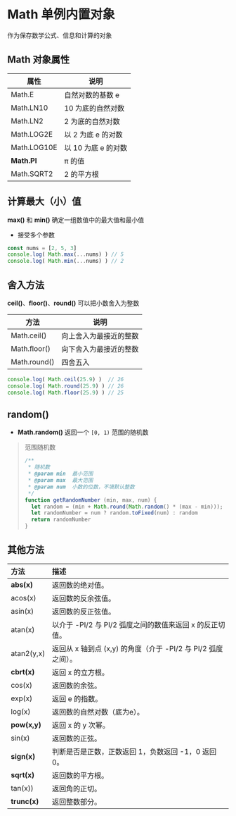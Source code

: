 # Math 单例内置对象

作为保存数学公式、信息和计算的对象

## Math 对象属性

| 属性        | 说明                |
| ----------- | ------------------- |
| Math.E      | 自然对数的基数 e    |
| Math.LN10   | 10 为底的自然对数   |
| Math.LN2    | 2 为底的自然对数    |
| Math.LOG2E  | 以 2 为底 e 的对数  |
| Math.LOG10E | 以 10 为底 e 的对数 |
| **Math.PI** | π 的值              |
| Math.SQRT2  | 2 的平方根          |

## 计算最大（小）值

**max()** 和 **min()** 确定一组数值中的最大值和最小值

- 接受多个参数

```js
const nums = [2, 5, 3]
console.log( Math.max(...nums) ) // 5
console.log( Math.min(...nums) ) // 2
```

## 舍入方法

**ceil()**、**floor()**、**round()** 可以把小数舍入为整数

| 方法         | 说明                   |
| ------------ | ---------------------- |
| Math.ceil()  | 向上舍入为最接近的整数 |
| Math.floor() | 向下舍入为最接近的整数 |
| Math.round() | 四舍五入               |

```js
console.log( Math.ceil(25.9) )  // 26
console.log( Math.round(25.9) ) // 26
console.log( Math.floor(25.9) ) // 25
```

## random()

- **Math.random()** 返回一个 `[0, 1)` 范围的随机数

> 范围随机数
>
> ```js
> /**
>  * 随机数
>  * @param min  最小范围
>  * @param max  最大范围
>  * @param num  小数的位数，不填默认整数
>  */
> function getRandomNumber (min, max, num) {
>   let random = (min + Math.round(Math.random() * (max - min)));
>   let randomNumber = num ? random.toFixed(num) : random
>   return randomNumber
> }
> ```

## 其他方法

| 方法         | 描述                                                         |
| :----------- | :----------------------------------------------------------- |
| **abs(x)**   | 返回数的绝对值。                                             |
| acos(x)      | 返回数的反余弦值。                                           |
| asin(x)      | 返回数的反正弦值。                                           |
| atan(x)      | 以介于 -PI/2 与 PI/2 弧度之间的数值来返回 x 的反正切值。     |
| atan2(y,x)   | 返回从 x 轴到点 (x,y) 的角度（介于 -PI/2 与 PI/2 弧度之间）。 |
| **cbrt(x)**  | 返回 x 的立方根。                                            |
| cos(x)       | 返回数的余弦。                                               |
| exp(x)       | 返回 e 的指数。                                              |
| log(x)       | 返回数的自然对数（底为e）。                                  |
| **pow(x,y)** | 返回 x 的 y 次幂。                                           |
| sin(x)       | 返回数的正弦。                                               |
| **sign(x)**  | 判断是否是正数，正数返回 1，负数返回 -1，0 返回 0。          |
| **sqrt(x)**  | 返回数的平方根。                                             |
| tan(x))      | 返回角的正切。                                               |
| **trunc(x)** | 返回整数部分。                                               |

